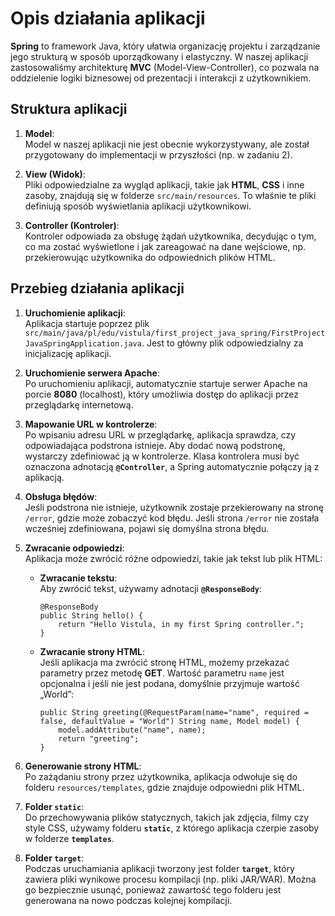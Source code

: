 # Opis działania aplikacji

**Spring** to framework Java, który ułatwia organizację projektu i zarządzanie jego strukturą w sposób uporządkowany i elastyczny. W naszej aplikacji zastosowaliśmy architekturę **MVC** (Model-View-Controller), co pozwala na oddzielenie logiki biznesowej od prezentacji i interakcji z użytkownikiem.

## Struktura aplikacji

1. **Model**:  
   Model w naszej aplikacji nie jest obecnie wykorzystywany, ale został przygotowany do implementacji w przyszłości (np. w zadaniu 2).

2. **View (Widok)**:  
   Pliki odpowiedzialne za wygląd aplikacji, takie jak **HTML**, **CSS** i inne zasoby, znajdują się w folderze `src/main/resources`. To właśnie te pliki definiują sposób wyświetlania aplikacji użytkownikowi.

3. **Controller (Kontroler)**:  
   Kontroler odpowiada za obsługę żądań użytkownika, decydując o tym, co ma zostać wyświetlone i jak zareagować na dane wejściowe, np. przekierowując użytkownika do odpowiednich plików HTML.

## Przebieg działania aplikacji

1. **Uruchomienie aplikacji**:  
   Aplikacja startuje poprzez plik `src/main/java/pl/edu/vistula/first_project_java_spring/FirstProjectJavaSpringApplication.java`. Jest to główny plik odpowiedzialny za inicjalizację aplikacji.

2. **Uruchomienie serwera Apache**:  
   Po uruchomieniu aplikacji, automatycznie startuje serwer Apache na porcie **8080** (localhost), który umożliwia dostęp do aplikacji przez przeglądarkę internetową.

3. **Mapowanie URL w kontrolerze**:  
   Po wpisaniu adresu URL w przeglądarkę, aplikacja sprawdza, czy odpowiadająca podstrona istnieje. Aby dodać nową podstronę, wystarczy zdefiniować ją w kontrolerze. Klasa kontrolera musi być oznaczona adnotacją **`@Controller`**, a Spring automatycznie połączy ją z aplikacją.

4. **Obsługa błędów**:  
   Jeśli podstrona nie istnieje, użytkownik zostaje przekierowany na stronę `/error`, gdzie może zobaczyć kod błędu. Jeśli strona `/error` nie została wcześniej zdefiniowana, pojawi się domyślna strona błędu.

5. **Zwracanie odpowiedzi**:  
   Aplikacja może zwrócić różne odpowiedzi, takie jak tekst lub plik HTML:

   - **Zwracanie tekstu**:  
     Aby zwrócić tekst, używamy adnotacji **`@ResponseBody`**:
     ```
     @ResponseBody
     public String hello() {
         return "Hello Vistula, in my first Spring controller.";
     }
     ```

   - **Zwracanie strony HTML**:  
     Jeśli aplikacja ma zwrócić stronę HTML, możemy przekazać parametry przez metodę **GET**. Wartość parametru `name` jest opcjonalna i jeśli nie jest podana, domyślnie przyjmuje wartość „World”:
     ```
     public String greeting(@RequestParam(name="name", required = false, defaultValue = "World") String name, Model model) {
         model.addAttribute("name", name);
         return "greeting";
     }
     ```

6. **Generowanie strony HTML**:  
   Po zażądaniu strony przez użytkownika, aplikacja odwołuje się do folderu `resources/templates`, gdzie znajduje odpowiedni plik HTML.

7. **Folder `static`**:  
   Do przechowywania plików statycznych, takich jak zdjęcia, filmy czy style CSS, używamy folderu **`static`**, z którego aplikacja czerpie zasoby w folderze **`templates`**.

8. **Folder `target`**:  
   Podczas uruchamiania aplikacji tworzony jest folder **`target`**, który zawiera pliki wynikowe procesu kompilacji (np. pliki JAR/WAR). Można go bezpiecznie usunąć, ponieważ zawartość tego folderu jest generowana na nowo podczas kolejnej kompilacji.
